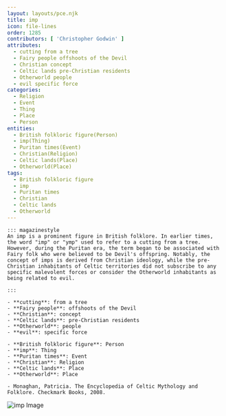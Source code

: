 ```yaml
---
layout: layouts/pce.njk
title: imp
icon: file-lines
order: 1285
contributors: [ 'Christopher Godwin' ]
attributes:
  - cutting from a tree
  - Fairy people offshoots of the Devil
  - Christian concept
  - Celtic lands pre-Christian residents
  - Otherworld people
  - evil specific force
categories:
  - Religion
  - Event
  - Thing
  - Place
  - Person
entities:
  - British folkloric figure(Person)
  - imp(Thing)
  - Puritan times(Event)
  - Christian(Religion)
  - Celtic lands(Place)
  - Otherworld(Place)
tags:
  - British folkloric figure
  - imp
  - Puritan times
  - Christian
  - Celtic lands
  - Otherworld
---
```

``` tab [group1:Info]
::: magazinestyle
An imp is a prominent figure in British folklore. In earlier times, the word "imp" or "ymp" used to refer to a cutting from a tree. However, during the Puritan era, the term began to be associated with Fairy folk who were believed to be Devil's offspring. Notably, the concept of imps is derived from Christian ideology, while the pre-Christian inhabitants of Celtic territories did not subscribe to any specific malevolent forces or consider the Otherworld inhabitants as being related to evil.

:::
```
``` tab [group1:Attributes]
- **cutting**: from a tree
- **Fairy people**: offshoots of the Devil
- **Christian**: concept
- **Celtic lands**: pre-Christian residents
- **Otherworld**: people
- **evil**: specific force
```
``` tab [group1:Entities]
- **British folkloric figure**: Person
- **imp**: Thing
- **Puritan times**: Event
- **Christian**: Religion
- **Celtic lands**: Place
- **Otherworld**: Place
```
``` tab [group1:Sources]
- Monaghan, Patricia. The Encyclopedia of Celtic Mythology and Folklore. Checkmark Books, 2008.
```
![imp Image](https://upload.wikimedia.org/wikipedia/commons/6/69/Imp_with_cards_-_illustration_from_Le_grand_Etteilla.jpg)
